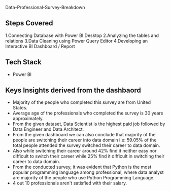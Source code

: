 Data-Professional-Survey-Breakdown



## Steps Covered

1.Connecting Database with Power BI Desktop
2.Analyzing the tables and relations
3.Data Cleaning using Power Query Editor
4.Developing an Interactive BI Dashboard / Report

## Tech Stack
- Power BI

## Keys Insights derived from the dashbaord
- Majority of the people who completed this survey are from United States.
- Average age of the professionals who completed the survey is 30 years approximately.
- From the given dataset, Data Scientist is the highest paid job followed by Data Engineer and Data Architect.
- From the given dashboard we can also conclude that majority of the people are switching their career into data domain i.e: 59.05% of the total people attended the 
  survey switched their career to data domain.
- Also while switching their career around 42% find it neither easy nor difficult to switch their career while 25% find it difficult in switching their career to data domain.
- From the conducted survey, it was evident that Python is the most popular programming language among professional, where data analyst are majority of the people who use Python Programming Language.
- 4 out 10 professionals aren't satisfied with their salary.
